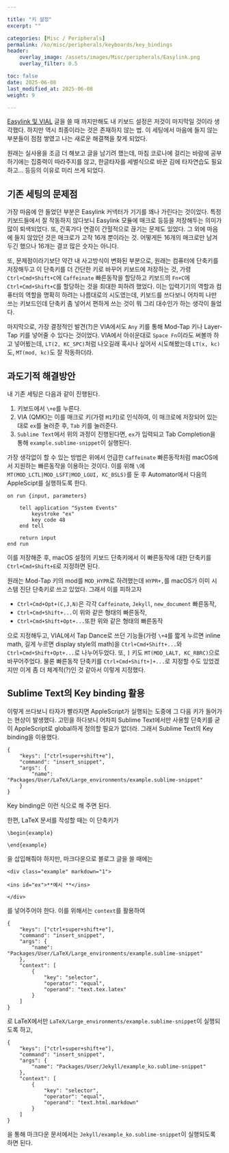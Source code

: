 ```yaml
---

title: "키 설정"
excerpt: ""

categories: [Misc / Peripherals]
permalink: /ko/misc/peripherals/keyboards/key_bindings
header:
    overlay_image: /assets/images/Misc/peripherals/Easylink.png
    overlay_filter: 0.5

toc: false
date: 2025-06-08
last_modified_at: 2025-06-08
weight: 9

---
```


[Easylink 및 VIAL](/ko/misc/peripherals/keyboards/easylink) 글을 쓸 때 까지만해도 내 키보드 설정은 저것이 마지막일 것이라 생각했다. 하지만 역시 최종이라는 것은 존재하지 않는 법. 이 세팅에서 마음에 들지 않는 부분들이 점점 쌓였고 나는 새로운 해결책을 찾게 되었다. 

원래는 실사용을 조금 더 해보고 글을 남기려 했는데, 마침 코로나에 걸리는 바람에 공부하기에는 집중력이 따라주지를 않고, 한글타자를 세벌식으로 바꾼 김에 타자연습도 필요하고... 등등의 이유로 미리 쓰게 되었다. 

## 기존 세팅의 문제점

가장 마음에 안 들었던 부분은 Easylink 커넥터가 기기를 꽤나 가린다는 것이었다. 특정 키보드들에서 잘 작동하지 않다보니 Easylink 모듈에 매크로 등등을 저장해두는 의미가 많이 퇴색되었다. 또, 간혹가다 연결이 간헐적으로 끊기는 문제도 있었다. 그 외에 마음에 들지 않았던 것은 매크로가 고작 16개 뿐이라는 것. 어떻게든 16개의 매크로만 남겨두긴 했으나 16개는 결코 많은 숫자는 아니다. 

또, 문제점이라기보단 약간 내 사고방식이 변화된 부분으로, 원래는 컴퓨터에 단축키를 저장해두고 이 단축키를 더 간단한 키로 바꾸어 키보드에 저장하는 것, 가령 `Ctrl+Cmd+Shift+C`에 `Caffeinate` 빠른동작을 할당하고 키보드의 `Fn+C`에 `Ctrl+Cmd+Shift+C`를 할당하는 것을 최대한 피하려 했었다. 이는 입력기기의 역할과 컴퓨터의 역할을 명확히 하려는 나름대로의 시도였는데, 키보드를 쓰다보니 어차피 나만 쓰는 키보드인데 단축키 좀 넣어서 편하게 쓰는 것이 뭐 그리 대수인가 하는 생각이 들었다.

마지막으로, 가장 결정적인 발견(?)은 VIA에서도 `Any` 키를 통해 Mod-Tap 키나 Layer-Tap 키를 넣어줄 수 있다는 것이었다. VIA에서 아쉬운대로 `Space Fn`이라도 써볼까 하고 넣어뵜는데, `LT(2, KC_SPC)`처럼 나오길래 혹시나 싶어서 시도해봤는데 `LT(x, kc)`도, `MT(mod, kc)`도 잘 작동하더라. 

## 과도기적 해결방안

내 기존 세팅은 다음과 같이 진행된다. 

1. 키보드에서 `\+e`를 누른다. 
2. VIA (QMK)는 이를 매크로 키(가령 `M1`키)로 인식하여, 이 매크로에 저장되어 있는대로 `ex`를 눌러준 후, `Tab` 키를 눌러준다. 
3. `Sublime Text`에서 위의 과정이 진행된다면, `ex`가 입력되고 Tab Completion을 통해 `example.sublime-snippet`이 실행된다. 

가장 생각없이 할 수 있는 방법은 위에서 언급한 `Caffeinate` 빠른동작처럼 macOS에서 지원하는 빠른동작을 이용하는 것이다. 이를 위해 `\`에 `MT(MOD_LCTL|MOD_LSFT|MOD_LGUI, KC_BSLS)`를 둔 후 Automator에서 다음의 AppleScipt를 실행하도록 한다. 

```
on run {input, parameters}
	
	tell application "System Events"
		keystroke "ex"
		key code 48
	end tell
	
	return input
end run
```
이를 저장해준 후, macOS 설정의 키보드 단축키에서 이 빠른동작에 대한 단축키를 `Ctrl+Cmd+Shift+E`로 지정하면 된다. 

원래는 Mod-Tap 키의 mod를 `MOD_HYPR`로 하려했는데 `HYPR+,`를 macOS가 이미 시스템 진단 단축키로 쓰고 있었다. 그래서 이를 피하고자 

- `Ctrl+Cmd+Opt+(C,J,N)`은 각각 `Caffeinate`, `Jekyll`, `new_document` 빠른동작,
- `Ctrl+Cmd+Shift+...`이 위와 같은 형태의 빠른동작,
- `Ctrl+Cmd+Shift+Opt+...`또한 위와 같은 형태의 빠른동작

으로 지정해두고, VIAL에서 Tap Dance로 쓰던 기능들(가령 `\+4`를 짧게 누르면 inline math, 길게 누르면 display style의 math)을 `Ctrl+Cmd+Shift+...`와 `Ctrl+Cmd+Shift+Opt+...`로 나누어두었다. 또, `]` 키도 `MT(MOD_LALT, KC_RBRC)`으로 바꾸어주었다. 물론 빠른동작 단축키를 `Ctrl+Cmd+Shift+]+...`로 지정할 수도 있었겠지만 이게 좀 더 체계적(?)인 것 같아서 이렇게 지정했다. 

## Sublime Text의 Key binding 활용

이렇게 쓰다보니 타자가 빨라지면 AppleScript가 실행되는 도중에 그 다음 키가 들어가는 현상이 발생했다. 고민을 하다보니 어차피 Sublime Text에서만 사용할 단축키를 굳이 AppleScript로 global하게 정의할 필요가 없더라. 그래서 Sublime Text의 Key binding을 이용했다. 



```
{
	"keys": ["ctrl+super+shift+e"],
	"command": "insert_snippet",
	"args": {
		"name": "Packages/User/LaTeX/Large_environments/example.sublime-snippet"
	}
} 
```

Key binding은 이런 식으로 해 주면 된다.

한편, LaTeX 문서를 작성할 때는 이 단축키가 

```
\begin{example}

\end{example}
```

을 삽입해줘야 하지만, 마크다운으로 블로그 글을 쓸 때에는

```
<div class="example" markdown="1">

<ins id="ex">**예시 **</ins> 

</div>
```

를 넣어주어야 한다. 이를 위해서는 `context`를 활용하여

```
{
	"keys": ["ctrl+super+shift+e"],
	"command": "insert_snippet",
	"args": {
		"name": "Packages/User/LaTeX/Large_environments/example.sublime-snippet"
	}, 
	"context": [
		{
			"key": "selector", 
			"operator": "equal", 
			"operand": "text.tex.latex"
		}
	]
} 
```

로 LaTeX에서만 `LaTeX/Large_environments/example.sublime-snippet`이 실행되도록 하고, 

```
{
	"keys": ["ctrl+super+shift+e"],
	"command": "insert_snippet",
	"args": {
		"name": "Packages/User/Jekyll/example_ko.sublime-snippet"
	}, 
	"context": [
		{
			"key": "selector", 
			"operator": "equal", 
			"operand": "text.html.markdown"
		}
	]
} 
```

을 통해 마크다운 문서에서는 `Jekyll/example_ko.sublime-snippet`이 실행되도록 하면 된다. 
